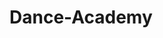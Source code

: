 # Dance-Academy
<!DOCTYPE html>
<html lang="en">

<head>
    <meta charset="UTF-8">
    <meta http-equiv="X-UA-Compatible" content="IE=edge">
    <meta name="viewport" content="width=device-width, initial-scale=1.0">
    <link rel="stylesheet" href="https://maxcdn.bootstrapcdn.com/bootstrap/3.4.1/css/bootstrap.min.css">
    <script src="https://ajax.googleapis.com/ajax/libs/jquery/3.5.1/jquery.min.js"></script>
    <script src="https://maxcdn.bootstrapcdn.com/bootstrap/3.4.1/js/bootstrap.min.js"></script>
    <title>Dance Academy</title>
    <style>
        .affix {
            top: 0;
            width: 100%;
            z-index: 9999 !important;
        }

        .affic+.container {
            padding-top: 70px;
        }
    </style>
</head>

<body data-spy="scroll" data-target=".navbar" data-offset="50">
    <div class="container-fluid" style="padding-left: 0px; padding-right: 0px;">
        <nav class="logo" style="background-color:black; height: 58px;">
            <img src="fb.webp" style="height: 30px; margin-left: 14px;" alt=""><span class="badge"
                style="position: absolute;">1M+</span>
            <img src="insta.webp" style="height: 30px; margin: 10px; margin-left: 42px;" alt=""><span class="badge"
                style="position: absolute;">2.5M</span>
            <img src="youtube.webp" style="height: 30px; margin: 10px; margin-left: 42px;" alt="">
            <img src="bird.webp" style="height: 30px; margin: 10px;" alt="">
            <div class="glyphicon glyphicon-earphone" style="float: right; margin: 19px; color: red;">
                <button>9873432938</button>
                <button>6574392372</button>
            </div>
        </nav>
        <div class="header" style="background-color: #f7ba00;">
            <img src="logo2.png" height="100px" width="450px">
            <div class="btn" style="padding-left: 800px;">
                <button class="btn btn-lg btn-danger" data-toggle="modal" data-target="#firstmodal"
                    style="margin: 15px;">Login</button>
                <div class="modal fade" id="firstmodal">
                    <div class="modal-dialog modal-dialog-centered modal-dialog-scrollable">
                        <div class="modal-content">
                            <div class="modal-header">
                                <h3 class="modal-title">Login into your account</h3>
                                <button class="close" type="button" data-dismiss="modal" aria-label="Close">
                                    <span>&times;</span>
                                </button>
                            </div>
                            <div class="modal-body">
                                <div class="form">
                                    <label for="typeEmail" class="form-label"><b>Email address</b></label>
                                    <input type="email" id="typeEmail" placeholder="Enter yout email"
                                        class="form-control" style="width: 300px; border-color: grey;">
                                </div>
                                <div class="form">
                                    <label for="typePassword" class="form-label"><b>Password</b></label>
                                    <input type="password" id="typePassword" placeholder="Enter yout password"
                                        class="form-control" style="width: 300px; border-color: grey;">
                                </div>
                                <div class="modal-footer">
                                    <button class="btn bg-light">Submit</button>
                                    <button class="btn bg-danger">Close</button>
                                </div>
                            </div>
                        </div>
                    </div>
                </div>
                <button class="btn btn-lg btn-primary" style="margin: 15px;">Sign Up</button>
            </div>
        </div>
    </div>
    <nav class="navbar navbar-inverse" style="margin-bottom: 0px;" data-spy="affix" data-offset-top="200">
        <div class="container">
            <div class="navbar-header">
                <button class="navbar-toggle" data-toggle="collapse" data-target="#mynavbar">
                    <span class="icon-bar"></span>
                    <span class="icon-bar"></span>
                    <span class="icon-bar"></span>
                </button>
            </div>
            <div class="collapse navbar-collapse" id="mynavbar">
                <ul class="nav navbar-nav">
                    <li><a href="#home">Home</a></li>
                    <li><a href="#aboutus">About Us</a></li>
                    <li><a href="#" class="dropdown-toggle" data-toggle="dropdown">Events <span
                                class="caret"></span></a>
                        <ul class="dropdown-menu">
                            <li><a href="#previous">Previous Events</a></li>
                            <li><a href="#upcoming">Upcoming Events</a></li>
                            <li><a href="#virtual">Virtual Events</a></li>
                        </ul>
                    </li>
                    <li><a href="#category">Categories</a></li>
                    <li><a href="#contactus">Contact Us</a></li>
                </ul>
                <form class="navbar-form navbar-left" style="padding-left: 229px;">
                    <div class="form-group">
                        <input type="text" class="form-control" placeholder="Search">
                    </div>
                    <button class="btn btn-default" type="submit">Submit</button>
                </form>
            </div>
        </div>
    </nav>
    <div class="container-fluid" id="home" style="padding-left: 0px; padding-right: 0px;">
        <div id="myCarousel" class="carousel slide" data-ride="carousel">
            <ol class="carousel-indicators">
                <li data-target="#myCarousel" data-slide-to="0" class="active"></li>
                <li data-target="#myCarousel" data-slide-to="1"></li>
                <li data-target="#myCarousel" data-slide-to="2"></li>
            </ol>
            <div class="carousel-inner">
                <div class="item active">
                    <img src="dance1.avif" alt="" style="width:100%; height: 500px; opacity: .6;">
                    <div class="carousel-caption" style="padding-bottom: 170px;">
                        <h1
                            style="font-family: Georgia, 'Times New Roman', Times, serif; color: black; font-size: 55px;">
                            Dance with Your Favourite Dancers</h1>
                        <p
                            style="color: black; font-size: 30px; font-family: Georgia, 'Times New Roman', Times, serif;">
                            Learn to dance online form the world's best.</p>
                        <button class="btn-lg btn-danger" style="border-radius: 5px;">Get Started</button>
                    </div>
                </div>
                <div class="item">
                    <img src="dance2.avif" alt="" style="width:100%; height: 500px; opacity: .6;">
                    <div class="carousel-caption" style="padding-bottom: 170px;">
                        <h1
                            style="font-family: Georgia, 'Times New Roman', Times, serif; color: black; font-size: 60px;">
                            Experience the Top Dance, Music and
                            Speaking</h1>
                        <h1 style="font-family: gerif; color: black; font-size: 40px;">Classes at "D"2"X" Academy</h1>
                    </div>
                </div>
                <div class="item">
                    <img src="dance3.webp" alt="" style="width:100%; height: 500px; opacity: .6;">
                    <div class="carousel-caption" style="padding-bottom: 170px">
                        <h1
                            style="font-size: 60px; color: #56faea; font-family: Georgia, 'Times New Roman', Times, serif;">
                            Dance till you Drip</h1>
                        <h3
                            style="font-family: Georgia, 'Times New Roman', Times, serif; color: #adf5a7; font-size: 30px;">
                            Experience full body workout featuring the hottest songs, hype instructor,and dance moves
                            you'd actually do</h3>
                        <button class="btn" style="border-radius: 10px; background-color: crimson;">"Don't hold back"
                            Get Started</button>
                    </div>
                </div>
                <a class="left carousel-control" href="#myCarousel" data-slide="prev">
                    <span class="glyphicon glyphicon-chevron-left"></span>
                </a>
                <a class="right carousel-control" href="#myCarousel" data-slide="next">
                    <span class="glyphicon glyphicon-chevron-right"></span>
                </a>
            </div>
        </div>
    </div>
    <br>
    <h1 class="learn"
        style="font-size: 50px; font-family: Georgia, 'Times New Roman', Times, serif; padding-left: 30px;">Learn a
        Variety of Dance</h1>
    <br>
    <div class="row">
        <div class="col-sm-4">
            <div class="thumbnail">
                <img src="img1.jpg" alt="">
                <div class="caption" style="text-align: center;">Hip Hop</div>
            </div>
        </div>
        <div class="col-sm-4">
            <div class="thumbnail">
                <img src="img2.jpg" alt="">
                <div class="caption" style="text-align: center;">Contempory</div>
            </div>
        </div>
        <div class="col-sm-4">
            <div class="thumbnail">
                <img src="img3.jpg" alt="">
                <div class="caption" style="text-align: center;">Dance Workout</div>
            </div>
        </div>
        <div class="col-sm-4" style="float: right;">
            <div class="thumbnail">
                <img src="img4.jpg" alt="">
                <div class="caption" style="text-align: center;">Ballet</div>
            </div>
        </div>
        <div class="col-sm-4">
            <div class="thumbnail">
                <img src="img7.jpg" alt="">
                <div class="caption" style="text-align: center;">Salsa</div>
            </div>
        </div>
        <div class="col-sm-4">
            <div class="thumbnail">
                <img src="img8.jpg" alt="">
                <div class="caption" style="text-align: center;">Jazz</div>
            </div>
        </div>
    </div>
    <br>
    <div class="page" style="text-align: center;">
        <ul class="pagination">
            <li class="active"><a href="#">1</a></li>
            <li><a href="#">2</a></li>
            <li><a href="#">3</a></li>
            <li><a href="#">4</a></li>
        </ul>
    </div>
    <h1 class="learn"
        style="font-size: 50px; font-family: Georgia, 'Times New Roman', Times, serif; padding-left: 30px;">
        Step-by-Step Learning</h1>
    <p style="padding: 2px; padding-left: 32px;">Whether you are just starting out or you've got some training under
        your belt - we got you covered.</p>
    <br>
    <div class="row">
        <div class="col-sm-3">
            <div class="level-block" style="background-color: #f9ff32; padding: 4px; border-radius: 10px;">
                <h3 class="header" style="background-color: white; text-align: center;">BRAND NEW</h3>
                <h2 class="new">Got two left feet <br>Start with our 10-day intro program.</h2>
            </div>
        </div>
        <div class="col-sm-3">
            <div class="level-block" style="background-color: #bbf789; padding: 4px; border-radius: 10px;">
                <h3 class="header" style="background-color: white; text-align: center;">BEGINNER</h3>
                <h2 class="new">Got The Basic Down?<br>Level up with new moves and routines.</h2>
            </div>
        </div>
        <div class="col-sm-3">
            <div class="level-block" style="background-color: #5efe95; padding: 4px; border-radius: 10px;">
                <h3 class="header" style="background-color: white; text-align: center;">INTERMEDIATE</h3>
                <h2 class="new">Feel pretty confident?<br>Learn more challenges skills and pieces.</h2>
            </div>
        </div>
        <div class="col-sm-3">
            <div class="level-block" style="background-color:#08ffae; padding: 4px; border-radius: 10px;">
                <h3 class="header" style="background-color: white; text-align: center;">ADVANCED</h3>
                <h2 class="new">Already killin.it?Train with <br> the top choreographers in the game.</h2>
            </div>
        </div>
    </div>
    <br>
    <div class="container" id="aboutus">
        <h1 style="text-align: center; font-size: 60px; font-family: Georgia, 'Times New Roman', Times, serif;">Why
            Us</h1>
        <div class="col" style="background-color: bisque; border-radius: 60px;">
            <img src="step1.jpeg" height="275px" width="340px" style="margin: 20px;" alt="">
            <div class="col-md-6" style="float: right; padding:35px;margin-right:95px; ">
                <h1 style="font-size: 50px; font-family: cursive;">Risk Free</h1>
                <p>We understand that dance classes won't be for everyone. With that in mind our policy is "try
                    before you buy". At the same time we believe that we offer quality instruction at reasonable
                    rates. If you aren't sure whether you (or your child) wants to dance, you may try it first with
                    no risk. If you decide not to continue dancing with us then you owe nothing. If you do decide to
                    continue with us there is a one-time registration fee of $25 and you will be charged for the
                    trial class. Monthly fees for first-time students enrolling mid-month will be prorated.</p>
            </div>
        </div>
        <br>
        <div class="col" style="background-color: lemonchiffon; border-radius: 60px;">
            <img src="step2.jpeg" height="275px" style="margin: 20px;" width="340px" alt="">
            <div class="col-md-6" style="margin: 70px;">
                <h1 style="font-family: cursive; font-size: 50px;">Dance Team</h1>
                <p>Northern Dance Academy has a competitive dance team that performs throughout the Northwest.
                    Tryouts for the Dance Team are held at the end of each season for the following season. If
                    interested, please contact us.</p>
            </div>
        </div>
    </div>
    <div class="container-fluid" style="text-align: center;" id="previous">
        <h1 style="font-size: 60px; font-family: Georgia, 'Times New Roman', Times, serif;">Dance Events of D2X
            Academy</h1>
        <ul class="breadcrumb" style="background-color: #bbf789;">
            <li><a href="#">Home</a></li>
            <li><a href="#">Events</a></li>
            <li><a href="#">Previous Events</a></li>
            <li><a href="#">Upcoming Events</a></li>
            <li><a href="#">Virtual Events</a></li>
        </ul>
        <h3 style="font-family: Georgia, 'Times New Roman', Times, serif; font-size: 30px;">Previous Events</h3>
        <br>
        <div class="col-sm-3">
            <img src="dd1.webp" height="260px" width="300px" alt="">
            <h2>Danceizere 2016</h2>
        </div>
        <div class="col-sm-3">
            <img src="dd2.jpeg" height="260px" width="300px" alt="">
            <h2>Danceizere 2017</h2>
        </div>
        <div class="col-sm-3">
            <img src="dd3.png" height="260px" width="300px" alt="">
            <h2>Danceizere 2019</h2>
        </div>
        <div class="col-sm-3">
            <img src="dd4.jpg" height="260px" width="300px" alt="">
            <h2>Danceizere 2020</h2>
        </div>
    </div>
    <br>
    <br>
    <div class="container" id="upcoming">
        <h3 style="font-family: Georgia, 'Times New Roman', Times, serif; font-size: 30px; text-align: center;">Upcoming
            Events</h3>
        <div class="col-sm-3" style="color: red;">
            <div class="thumbnail" style="border-color: blueviolet; border-width: 5px;">
                <b>April 15</b>
                <h3>Fall Registration Opens</h3>
            </div>
        </div>
        <div class="col-sm-3" style="color:slateblue">
            <div class="thumbnail" style="border-color: orchid; border-width: 5px;">
                <b>April 15-April 22</b>
                <h3>No classes Spring Break</h3>
            </div>
        </div>
        <div class="col-sm-3" style="color: #03b479;">
            <div class="thumbnail" style="border-color: #9aff00; border-width: 5px;">
                <b>April 30</b>
                <h3>Freestyle Fridays</h3>
                <p>Sat 6:00 pm - 8:00 pm</p>
            </div>
        </div>
        <div class="col-sm-3" style="color: blue;">
            <div class="thumbnail" style="border-color: chocolate; border-width: 5px;">
                <b>April 30</b>
                <h3>Last Day of Dance Classes</h3>
            </div>
        </div>
    </div>
    <div class="container-fluid" id="virtual">
        <h1 style="text-align: center; font-size: 30px; font-family: Georgia, 'Times New Roman', Times, serif;">Virtual
            Events</h1>
        <div class="row" style="display: flex; padding: 50px; background-color: #a2fefe;">
            <img src="vir1.jpeg" height="270px" width="300px" alt="">
            <p style="padding: 72px; font-size: 20px;">We were lucky that we did figure out some ways to host a few
                (smaller) Finals competitions throughout the
                summer, and they were great. Seeing how appreciative and excited these kids and studios were just to be
                back dancing was amazing!</p>
        </div>
        <div class="row" style="display: flex; padding: 50px; background-color: aquamarine">
            <img src="vir2.jpeg" height="270px" width="300px" alt="">
            <p style="padding: 72px; font-size: 20px;">Our biggest challenge was figuring out how to still provide
                dancers with that “competition experience”
                even for a virtual event. A few other competitions in our industry were also doing virtual events, but
                they were having dancers submit videos from past competitions or past performances. For us, this
                defeated the purpose. We wanted to get kids back dancing and studios a reason to open their doors.</p>
        </div>
        <div class="row" style="display: flex; padding: 50px; background-color: #00d88f">
            <img src="vir3.jpg" height="270px" width="300px" alt="">
            <p style="padding: 72px; font-size: 20px;">This is a great question! Honestly, everyone is doing it
                differently. But for us, virtual works almost
                exactly like in-person competition. You perform, you're judged, and you receive your award. It was
                important for us to keep this experience the same for dancers. We also wanted to give studios a chance
                to keep their doors open and classes running. So basically,
                studios or dancers have to record themselves performing their routine in full costume, hair, and makeup
                just like they would at a normal competition.</p>
        </div>
    </div>
    <div class="container" id="category">
        <h1 style="text-align: center; font-size: 60px; font-family: Georgia, 'Times New Roman', Times, serif;">
            Categories</h1>
        <table class="table">
            <thead style="background-color: #f845fe;">
                <tr>
                    <th>Category</th>
                    <th>Number of Dancers</th>
                </tr>
            </thead>
            <tbody style="background-color: #f2c5ff;">
                <tr>
                    <td>Solos</td>
                    <td>1 Dancer</td>
                </tr>
                <tr>
                    <td>Duets/Trios</td>
                    <td>2-3 Dancers</td>
                </tr>
                <tr>
                    <td>Small Groups</td>
                    <td>4-9 Dancer</td>
                </tr>
                <tr>
                    <td>Large Groups</td>
                    <td>10-12 Dancer</td>
                </tr>
                <tr>
                    <td>Extended Lines</td>
                    <td>17-20 Dancer</td>
                </tr>
            </tbody>
        </table>
    </div>
    <div class="container" id="contactus">
        <h1 style="text-align: center; font-size: 60px; font-family: Georgia, 'Times New Roman', Times, serif;">
            Contact Us</h1>
        <h2 style="text-align: center; background-color: rgb(165, 165, 165);">Overview</h2>
        <p style="text-align: center;">The mission of D2X Academy is to inspire the growth of youth, families and
            the community through quality
            Dance and Music programs. </p>
        <div class="section">
            <h3><b>Contact Us:</b></h3>
            <p>838-928-2721 or info@d2xacademy.org</p>
            <br>
            <h3><b>Summer Office Hours:</b></h3>
            <p>Monday-Friday, 9am-6pm</p>
            <br>
            <h3><b>Address:</b></h3>
            <p>3415 Sector-4 Bokaro Steel City, Jharkhand</p>
            <br>
            <h3><b>Travel:</b></h3>
            <p>By public transportation take 2/5 trains to Gunhill Road; Metro-North to Williams Bridge; or Bx 28, 30,
                38, 39, 41 and Bx M11 buses. There is no parking lot on site.</p>
            <br>
            <h3><b>Accessibility</b></h3>
            <p>Our facilities are ADA accessible equipped with an elevator and exterior ramp.</p>
        </div>
    </div>
    <div class="container-fluid">
        <h1 style="font-size: 60px; font-family: Georgia, 'Times New Roman', Times, serif;">Pick Your Plan</h1>
        <h4>Sign up for a Premium plan to get unlimited access to 1500+ classes and our full range of instructors.</h4>
        <br>
        <div class="col-md-4"
            style="background-color: bisque; margin: 10px; border-radius: 15px; margin-left: 100px; text-align: center;">
            <h2>MONTHLY PLAN</h2>
            <br>
            <h1>$20/month</h1>
            <h6>$20 billed monthly.</h6>
            <br>
            <div class="section">
                <h3 style="background-color:white ;">START FREE 7 DAY TRIAL</h3>
            </div>
        </div>
        <div class="col-md-4"
            style="background-color: rgb(203, 255, 121); margin: 10px; border-radius: 15px; margin-left: 284px; text-align: center;">
            <h2>ANNUAL PLAN</h2>
            <br>
            <h1>$8.33/month <span class="label label-danger" style="font-size: 10px; position: absolute;">New
                    Offer</span></h1>
            <h6>$100 billed annualy.</h6>
            <br>
            <div class="section">
                <h3 style="background-color:rgb(161, 161, 247) ;">START FREE 7 DAY TRIAL</h3>
            </div>
        </div>
    </div>
    <br>
    <div class="container-fluid" style="background-color: #5efe95;">
        <div class="col-md-4">
            <h1 class="glyphicon glyphicon-heart-empty"> 1500+ CLASSES</h1>
        </div>
        <div class="col-md-4">
            <h1 class="glyphicon glyphicon-thumbs-up">10+ BEGINNER PROGRAMS</h1>
        </div>
        <div class="col-md-4">
            <h1>150+ INSTRUCTORS</h1>
        </div>
    </div>
    <div class="container-fluid" style="background-color: black; color: rgb(253, 230, 50);">
        <div class="col-md-3">
            <h4>About D2X</h4>
            <p>The D2X comprises of the D2X academy and D2X student repertory company.</p>
        </div>
        <div class="col-md-3">
            <h4>NEW DELHI</h4>
            <p>The D2X, C-2, Creche Plot, Sushant Lok Phase 1,</p>
            <p>Near Vyapar Kendra,</p>
            <p>Gurgaon - 122 002,</p>
            <p>Haryana, India.</p>
        </div>
        <div class="col-md-3">
            <h4>MUMBAI OFFICE</h4>
            <p>The D2X, 314, Laxmi Business Park,</p>
            <p>Laxmi Industrial estate,</p>
            <p>Mumbai - 400053,</p>
            <p>Maharashtra, India.</p>
        </div>
        <div class="col-md-3">
            <h4>INDANCE PERFORMING ARTS PVT LTD</h4>
            <p>53, Iris Park,</p>
            <p>Plot no 40-41, Military Road</p>
            <p>JUHU, Mumbai 400049</p>
            <p>Ph no.: 9892827921</p>
        </div>
    </div>



</body>

</html>
